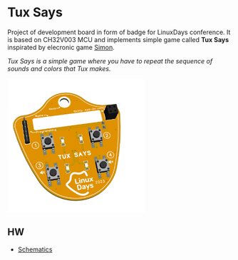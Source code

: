 # Tux Says

Project of development board in form of badge for LinuxDays conference. 
It is based on CH32V003 MCU and implements simple game called **Tux Says** inspirated by elecronic game [Simon](https://en.wikipedia.org/wiki/Simon_(game)).

*Tux Says is a simple game where you have to repeat the sequence of sounds and colors that Tux makes.*

<img src="doc/images/3d-top.png" height="300px">

## HW

- [Schematics](hw/tux_schematics.png)
